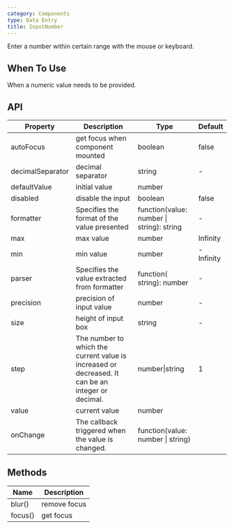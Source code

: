 ```yaml
---
category: Components
type: Data Entry
title: InputNumber
---
```


Enter a number within certain range with the mouse or keyboard.

## When To Use

When a numeric value needs to be provided.

## API

| Property | Description | Type | Default |
| --- | --- | --- | --- |
| autoFocus | get focus when component mounted | boolean | false |
| decimalSeparator | decimal separator | string | - |
| defaultValue | initial value | number |  |
| disabled | disable the input | boolean | false |
| formatter | Specifies the format of the value presented | function(value: number \| string): string | - |
| max | max value | number | Infinity |
| min | min value | number | -Infinity |
| parser | Specifies the value extracted from formatter | function( string): number | - |
| precision | precision of input value | number | - |
| size | height of input box | string | - |
| step | The number to which the current value is increased or decreased. It can be an integer or decimal. | number\|string | 1 |
| value | current value | number |  |
| onChange | The callback triggered when the value is changed. | function(value: number \| string) |  |

## Methods

| Name    | Description  |
| ------- | ------------ |
| blur()  | remove focus |
| focus() | get focus    |
